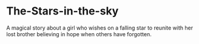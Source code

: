 # The-Stars-in-the-sky
A magical story about a girl who wishes on a falling star to reunite with her lost brother believing in hope when others have forgotten.
